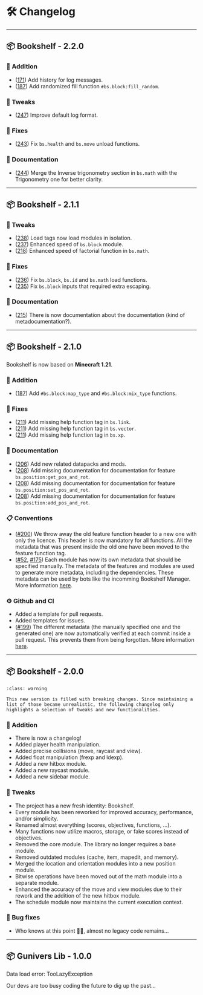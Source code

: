 # 🛠️ Changelog

---

## 📦 Bookshelf - 2.2.0

### 🎉 Addition
- ([171](https://github.com/Gunivers/Bookshelf/issues/171)) Add history for log messages.
- ([187](https://github.com/Gunivers/Bookshelf/pull/222)) Add randomized fill function `#bs.block:fill_random`.

### 🔁 Tweaks
- ([247](https://github.com/Gunivers/Bookshelf/pull/247)) Improve default log format.

### 🐛 Fixes
- ([243](https://github.com/Gunivers/Bookshelf/issues/243)) Fix `bs.health` and `bs.move` unload functions.

### 📄 Documentation
- ([244](https://github.com/Gunivers/Bookshelf/issues/244)) Merge the Inverse trigonometry section in `bs.math` with the Trigonometry one for better clarity.

---

## 📦 Bookshelf - 2.1.1

### 🔁 Tweaks
- ([238](https://github.com/Gunivers/Bookshelf/pull/238)) Load tags now load modules in isolation.
- ([237](https://github.com/Gunivers/Bookshelf/pull/237)) Enhanced speed of `bs.block` module.
- ([218](https://github.com/Gunivers/Bookshelf/pull/218)) Enhanced speed of factorial function in `bs.math`.

### 🐛 Fixes
- ([236](https://github.com/Gunivers/Bookshelf/issues/236)) Fix `bs.block`, `bs.id` and `bs.math` load functions.
- ([235](https://github.com/Gunivers/Bookshelf/issues/235)) Fix `bs.block` inputs that required extra escaping.

### 📄 Documentation
- ([215](https://github.com/Gunivers/Bookshelf/issues/215)) There is now documentation about the documentation (kind of metadocumentation?).

---

## 📦 Bookshelf - 2.1.0

Bookshelf is now based on **Minecraft 1.21**.

### 🎉 Addition
- ([187](https://github.com/Gunivers/Bookshelf/issues/187)) Add `#bs.block:map_type` and `#bs.block:mix_type` functions.

### 🐛 Fixes
- ([211](https://github.com/Gunivers/Bookshelf/pull/211)) Add missing help function tag in `bs.link`.
- ([211](https://github.com/Gunivers/Bookshelf/pull/211)) Add missing help function tag in `bs.vector`.
- ([211](https://github.com/Gunivers/Bookshelf/pull/211)) Add missing help function tag in `bs.xp`.

### 📄 Documentation
- ([206](https://github.com/Gunivers/Bookshelf/issues/206)) Add new related datapacks and mods.
- ([208](https://github.com/Gunivers/Bookshelf/issues/208)) Add missing documentation for documentation for feature `bs.position:get_pos_and_rot`.
- ([208](https://github.com/Gunivers/Bookshelf/issues/208)) Add missing documentation for documentation for feature `bs.position:set_pos_and_rot`.
- ([208](https://github.com/Gunivers/Bookshelf/issues/208)) Add missing documentation for documentation for feature `bs.position:add_pos_and_rot`.

### 📋 Conventions
- ([#200](https://github.com/Gunivers/Bookshelf/issues/200)) We throw away the old feature function header to a new one with only the licence. This header is now mandatory for all functions. All the metadata that was present inside the old one have been moved to the feature function tag.
- ([#52](https://github.com/Gunivers/Bookshelf/issues/52), [#175](https://github.com/Gunivers/Bookshelf/issues/175)) Each module has now its own metadata that should be specified manually. The metadata of the features and modules are used to generate more metadata, including the dependencies. These metadata can be used by bots like the incomming Bookshelf Manager. More information [here](project:contribute/metadata.md).

### ⚙️ Github and CI
- Added a template for pull requests.
- Added templates for issues.
- ([#199](https://github.com/Gunivers/Bookshelf/pull/199)) The different metadata (the manually specified one and the generated one) are now automatically verified at each commit inside a pull request. This prevents them from being forgotten. More information [here](project:contribute/contribution-validation.md).

---

## 📦 Bookshelf - 2.0.0

```{admonition} Breaking changes
:class: warning

This new version is filled with breaking changes. Since maintaining a list of those became unrealistic, the following changelog only highlights a selection of tweaks and new functionalities.
```

### 🎉 Addition
- There is now a changelog!
- Added player health manipulation.
- Added precise collisions (move, raycast and view).
- Added float manipulation (frexp and ldexp).
- Added a new hitbox module.
- Added a new raycast module.
- Added a new sidebar module.

### 🔁 Tweaks
- The project has a new fresh identity: Bookshelf.
- Every module has been reworked for improved accuracy, performance, and/or simplicity.
- Renamed almost everything (scores, objectives, functions, ...).
- Many functions now utilize macros, storage, or fake scores instead of objectives.
- Removed the core module. The library no longer requires a base module.
- Removed outdated modules (cache, item, mapedit, and memory).
- Merged the location and orientation modules into a new position module.
- Bitwise operations have been moved out of the math module into a separate module.
- Enhanced the accuracy of the move and view modules due to their rework and the addition of the new hitbox module.
- The schedule module now maintains the current execution context.

### 🐛 Bug fixes
- Who knows at this point 🤷‍♂️, almost no legacy code remains...

---

## 📦 Gunivers Lib - 1.0.0

Data load error: TooLazyException

Our devs are too busy coding the future to dig up the past...
